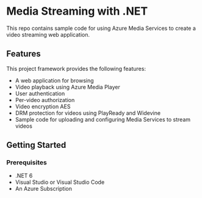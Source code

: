 # Media Streaming with .NET

This repo contains sample code for using Azure Media Services to create a video streaming web application.

## Features

This project framework provides the following features:

* A web application for browsing
* Video playback using Azure Media Player
* User authentication
* Per-video authorization
* Video encryption AES
* DRM protection for videos using PlayReady and Widevine
* Sample code for uploading and configuring Media Services to stream videos

## Getting Started

### Prerequisites

- .NET 6
- Visual Studio or Visual Studio Code
- An Azure Subscription
